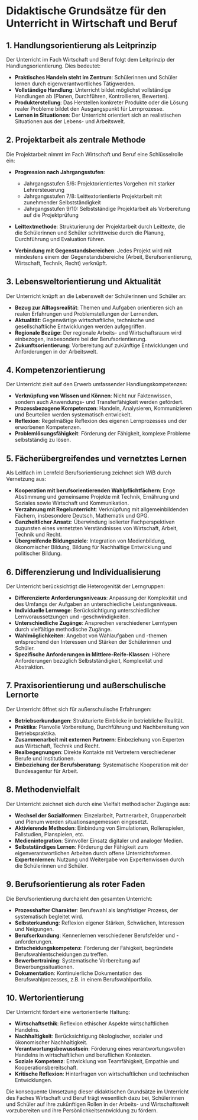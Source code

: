 # Didaktische Grundsätze für den Unterricht in Wirtschaft und Beruf

## 1. Handlungsorientierung als Leitprinzip

Der Unterricht im Fach Wirtschaft und Beruf folgt dem Leitprinzip der Handlungsorientierung. Dies bedeutet:

- **Praktisches Handeln steht im Zentrum**: Schülerinnen und Schüler lernen durch eigenverantwortliches Tätigwerden.
- **Vollständige Handlung**: Unterricht bildet möglichst vollständige Handlungen ab (Planen, Durchführen, Kontrollieren, Bewerten).
- **Produkterstellung**: Das Herstellen konkreter Produkte oder die Lösung realer Probleme bildet den Ausgangspunkt für Lernprozesse.
- **Lernen in Situationen**: Der Unterricht orientiert sich an realistischen Situationen aus der Lebens- und Arbeitswelt.

## 2. Projektarbeit als zentrale Methode

Die Projektarbeit nimmt im Fach Wirtschaft und Beruf eine Schlüsselrolle ein:

- **Progression nach Jahrgangsstufen**:
  - Jahrgangsstufen 5/6: Projektorientiertes Vorgehen mit starker Lehrersteuerung
  - Jahrgangsstufen 7/8: Leittextorientierte Projektarbeit mit zunehmender Selbstständigkeit
  - Jahrgangsstufen 9/10: Selbstständige Projektarbeit als Vorbereitung auf die Projektprüfung

- **Leittextmethode**: Strukturierung der Projektarbeit durch Leittexte, die die Schülerinnen und Schüler schrittweise durch die Planung, Durchführung und Evaluation führen.

- **Verbindung mit Gegenstandsbereichen**: Jedes Projekt wird mit mindestens einem der Gegenstandsbereiche (Arbeit, Berufsorientierung, Wirtschaft, Technik, Recht) verknüpft.

## 3. Lebensweltorientierung und Aktualität

Der Unterricht knüpft an die Lebenswelt der Schülerinnen und Schüler an:

- **Bezug zur Alltagsrealität**: Themen und Aufgaben orientieren sich an realen Erfahrungen und Problemstellungen der Lernenden.
- **Aktualität**: Gegenwärtige wirtschaftliche, technische und gesellschaftliche Entwicklungen werden aufgegriffen.
- **Regionale Bezüge**: Der regionale Arbeits- und Wirtschaftsraum wird einbezogen, insbesondere bei der Berufsorientierung.
- **Zukunftsorientierung**: Vorbereitung auf zukünftige Entwicklungen und Anforderungen in der Arbeitswelt.

## 4. Kompetenzorientierung

Der Unterricht zielt auf den Erwerb umfassender Handlungskompetenzen:

- **Verknüpfung von Wissen und Können**: Nicht nur Faktenwissen, sondern auch Anwendungs- und Transferfähigkeit werden gefördert.
- **Prozessbezogene Kompetenzen**: Handeln, Analysieren, Kommunizieren und Beurteilen werden systematisch entwickelt.
- **Reflexion**: Regelmäßige Reflexion des eigenen Lernprozesses und der erworbenen Kompetenzen.
- **Problemlösungsfähigkeit**: Förderung der Fähigkeit, komplexe Probleme selbstständig zu lösen.

## 5. Fächerübergreifendes und vernetztes Lernen

Als Leitfach im Lernfeld Berufsorientierung zeichnet sich WiB durch Vernetzung aus:

- **Kooperation mit berufsorientierenden Wahlpflichtfächern**: Enge Abstimmung und gemeinsame Projekte mit Technik, Ernährung und Soziales sowie Wirtschaft und Kommunikation.
- **Verzahnung mit Regelunterricht**: Verknüpfung mit allgemeinbildenden Fächern, insbesondere Deutsch, Mathematik und GPG.
- **Ganzheitlicher Ansatz**: Überwindung isolierter Fachperspektiven zugunsten eines vernetzten Verständnisses von Wirtschaft, Arbeit, Technik und Recht.
- **Übergreifende Bildungsziele**: Integration von Medienbildung, ökonomischer Bildung, Bildung für Nachhaltige Entwicklung und politischer Bildung.

## 6. Differenzierung und Individualisierung

Der Unterricht berücksichtigt die Heterogenität der Lerngruppen:

- **Differenzierte Anforderungsniveaus**: Anpassung der Komplexität und des Umfangs der Aufgaben an unterschiedliche Leistungsniveaus.
- **Individuelle Lernwege**: Berücksichtigung unterschiedlicher Lernvoraussetzungen und -geschwindigkeiten.
- **Unterschiedliche Zugänge**: Ansprechen verschiedener Lerntypen durch vielfältige methodische Zugänge.
- **Wahlmöglichkeiten**: Angebot von Wahlaufgaben und -themen entsprechend den Interessen und Stärken der Schülerinnen und Schüler.
- **Spezifische Anforderungen in Mittlere-Reife-Klassen**: Höhere Anforderungen bezüglich Selbstständigkeit, Komplexität und Abstraktion.

## 7. Praxisorientierung und außerschulische Lernorte

Der Unterricht öffnet sich für außerschulische Erfahrungen:

- **Betriebserkundungen**: Strukturierte Einblicke in betriebliche Realität.
- **Praktika**: Planvolle Vorbereitung, Durchführung und Nachbereitung von Betriebspraktika.
- **Zusammenarbeit mit externen Partnern**: Einbeziehung von Experten aus Wirtschaft, Technik und Recht.
- **Realbegegnungen**: Direkte Kontakte mit Vertretern verschiedener Berufe und Institutionen.
- **Einbeziehung der Berufsberatung**: Systematische Kooperation mit der Bundesagentur für Arbeit.

## 8. Methodenvielfalt

Der Unterricht zeichnet sich durch eine Vielfalt methodischer Zugänge aus:

- **Wechsel der Sozialformen**: Einzelarbeit, Partnerarbeit, Gruppenarbeit und Plenum werden situationsangemessen eingesetzt.
- **Aktivierende Methoden**: Einbindung von Simulationen, Rollenspielen, Fallstudien, Planspielen, etc.
- **Medienintegration**: Sinnvoller Einsatz digitaler und analoger Medien.
- **Selbstständiges Lernen**: Förderung der Fähigkeit zum eigenverantwortlichen Arbeiten durch offene Unterrichtsformen.
- **Expertenlernen**: Nutzung und Weitergabe von Expertenwissen durch die Schülerinnen und Schüler.

## 9. Berufsorientierung als roter Faden

Die Berufsorientierung durchzieht den gesamten Unterricht:

- **Prozesshafter Charakter**: Berufswahl als langfristiger Prozess, der systematisch begleitet wird.
- **Selbsterkundung**: Reflexion eigener Stärken, Schwächen, Interessen und Neigungen.
- **Berufserkundung**: Kennenlernen verschiedener Berufsfelder und -anforderungen.
- **Entscheidungskompetenz**: Förderung der Fähigkeit, begründete Berufswahlentscheidungen zu treffen.
- **Bewerbertraining**: Systematische Vorbereitung auf Bewerbungssituationen.
- **Dokumentation**: Kontinuierliche Dokumentation des Berufswahlprozesses, z.B. in einem Berufswahlportfolio.

## 10. Wertorientierung

Der Unterricht fördert eine wertorientierte Haltung:

- **Wirtschaftsethik**: Reflexion ethischer Aspekte wirtschaftlichen Handelns.
- **Nachhaltigkeit**: Berücksichtigung ökologischer, sozialer und ökonomischer Nachhaltigkeit.
- **Verantwortungsbewusstsein**: Förderung eines verantwortungsvollen Handelns in wirtschaftlichen und beruflichen Kontexten.
- **Soziale Kompetenz**: Entwicklung von Teamfähigkeit, Empathie und Kooperationsbereitschaft.
- **Kritische Reflexion**: Hinterfragen von wirtschaftlichen und technischen Entwicklungen.

Die konsequente Umsetzung dieser didaktischen Grundsätze im Unterricht des Faches Wirtschaft und Beruf trägt wesentlich dazu bei, Schülerinnen und Schüler auf ihre zukünftigen Rollen in der Arbeits- und Wirtschaftswelt vorzubereiten und ihre Persönlichkeitsentwicklung zu fördern.
